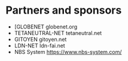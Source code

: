 # Partners and sponsors



- [GLOBENET globenet.org
- TETANEUTRAL-NET tetaneutral.net
- GITOYEN gitoyen.net
- LDN-NET ldn-fai.net
- NBS System https://www.nbs-system.com/